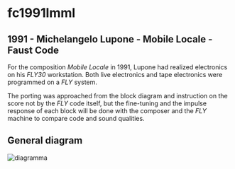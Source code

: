 # fc1991lmml

## 1991 - Michelangelo Lupone - Mobile Locale - Faust Code

For the composition *Mobile Locale* in 1991, Lupone had realized electronics on
his *FLY30* workstation. Both live electronics and tape electronics were programmed
on a *FLY* system.

The porting was approached from the block diagram and instruction on the score
not by the *FLY* code itself, but the fine-tuning and the impulse response of
each block will be done with the composer and the *FLY* machine to compare code
and sound qualities.

## General diagram

![diagramma](https://raw.githubusercontent.com/s-e-a-m/s-e-a-m.github.io/master/img/blog/ML-ESTRATTO.jpeg)
